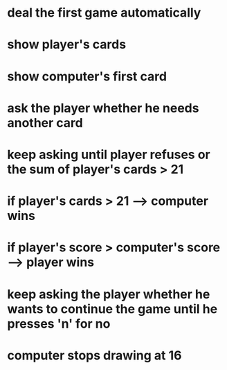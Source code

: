 # deal the first game automatically
# show player's cards
# show computer's first card
# ask the player whether he needs another card
# keep asking until player refuses or the sum of player's cards > 21
# if player's cards > 21 --> computer wins
# if player's score > computer's score --> player wins
# keep asking the player whether he wants to continue the game until he presses 'n' for no
# computer stops drawing at 16